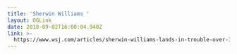 ```yaml
---
title: 'Sherwin Williams '
layout: OGLink
date: 2018-09-02T16:00:04.940Z
link: >-
  https://www.wsj.com/articles/sherwin-williams-lands-in-trouble-over-114-year-old-paint-ad-1535886000?mod=hp_lead_pos4
---
```


